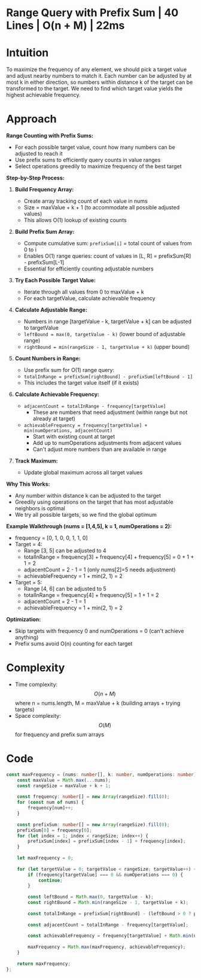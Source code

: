# Range Query with Prefix Sum | 40 Lines | O(n + M) | 22ms

# Intuition
To maximize the frequency of any element, we should pick a target value and adjust nearby numbers to match it. Each number can be adjusted by at most k in either direction, so numbers within distance k of the target can be transformed to the target. We need to find which target value yields the highest achievable frequency.

# Approach
**Range Counting with Prefix Sums:**
- For each possible target value, count how many numbers can be adjusted to reach it
- Use prefix sums to efficiently query counts in value ranges
- Select operations greedily to maximize frequency of the best target

**Step-by-Step Process:**

1. **Build Frequency Array:**
   - Create array tracking count of each value in nums
   - Size = maxValue + k + 1 (to accommodate all possible adjusted values)
   - This allows O(1) lookup of existing counts

2. **Build Prefix Sum Array:**
   - Compute cumulative sum: `prefixSum[i]` = total count of values from 0 to i
   - Enables O(1) range queries: count of values in [L, R] = prefixSum[R] - prefixSum[L-1]
   - Essential for efficiently counting adjustable numbers

3. **Try Each Possible Target Value:**
   - Iterate through all values from 0 to maxValue + k
   - For each targetValue, calculate achievable frequency

4. **Calculate Adjustable Range:**
   - Numbers in range [targetValue - k, targetValue + k] can be adjusted to targetValue
   - `leftBound = max(0, targetValue - k)` (lower bound of adjustable range)
   - `rightBound = min(rangeSize - 1, targetValue + k)` (upper bound)
   
5. **Count Numbers in Range:**
   - Use prefix sum for O(1) range query:
   - `totalInRange = prefixSum[rightBound] - prefixSum[leftBound - 1]`
   - This includes the target value itself (if it exists)

6. **Calculate Achievable Frequency:**
   - `adjacentCount = totalInRange - frequency[targetValue]`
     - These are numbers that need adjustment (within range but not already at target)
   - `achievableFrequency = frequency[targetValue] + min(numOperations, adjacentCount)`
     - Start with existing count at target
     - Add up to numOperations adjustments from adjacent values
     - Can't adjust more numbers than are available in range

7. **Track Maximum:**
   - Update global maximum across all target values

**Why This Works:**
- Any number within distance k can be adjusted to the target
- Greedily using operations on the target that has most adjustable neighbors is optimal
- We try all possible targets, so we find the global optimum

**Example Walkthrough (nums = [1,4,5], k = 1, numOperations = 2):**
- frequency = [0, 1, 0, 0, 1, 1, 0]
- Target = 4:
  - Range [3, 5] can be adjusted to 4
  - totalInRange = frequency[3] + frequency[4] + frequency[5] = 0 + 1 + 1 = 2
  - adjacentCount = 2 - 1 = 1 (only nums[2]=5 needs adjustment)
  - achievableFrequency = 1 + min(2, 1) = 2
- Target = 5:
  - Range [4, 6] can be adjusted to 5
  - totalInRange = frequency[4] + frequency[5] = 1 + 1 = 2
  - adjacentCount = 2 - 1 = 1
  - achievableFrequency = 1 + min(2, 1) = 2

**Optimization:**
- Skip targets with frequency 0 and numOperations = 0 (can't achieve anything)
- Prefix sums avoid O(n) counting for each target

# Complexity
- Time complexity: $$O(n + M)$$ where n = nums.length, M = maxValue + k (building arrays + trying targets)
- Space complexity: $$O(M)$$ for frequency and prefix sum arrays

# Code
```typescript
const maxFrequency = (nums: number[], k: number, numOperations: number): number => {
    const maxValue = Math.max(...nums);
    const rangeSize = maxValue + k + 1;
    
    const frequency: number[] = new Array(rangeSize).fill(0);
    for (const num of nums) {
        frequency[num]++;
    }
    
    const prefixSum: number[] = new Array(rangeSize).fill(0);
    prefixSum[0] = frequency[0];
    for (let index = 1; index < rangeSize; index++) {
        prefixSum[index] = prefixSum[index - 1] + frequency[index];
    }
    
    let maxFrequency = 0;
    
    for (let targetValue = 0; targetValue < rangeSize; targetValue++) {
        if (frequency[targetValue] === 0 && numOperations === 0) {
            continue;
        }
        
        const leftBound = Math.max(0, targetValue - k);
        const rightBound = Math.min(rangeSize - 1, targetValue + k);
        
        const totalInRange = prefixSum[rightBound] - (leftBound > 0 ? prefixSum[leftBound - 1] : 0);
        
        const adjacentCount = totalInRange - frequency[targetValue];
        
        const achievableFrequency = frequency[targetValue] + Math.min(numOperations, adjacentCount);
        
        maxFrequency = Math.max(maxFrequency, achievableFrequency);
    }
    
    return maxFrequency;
};
```